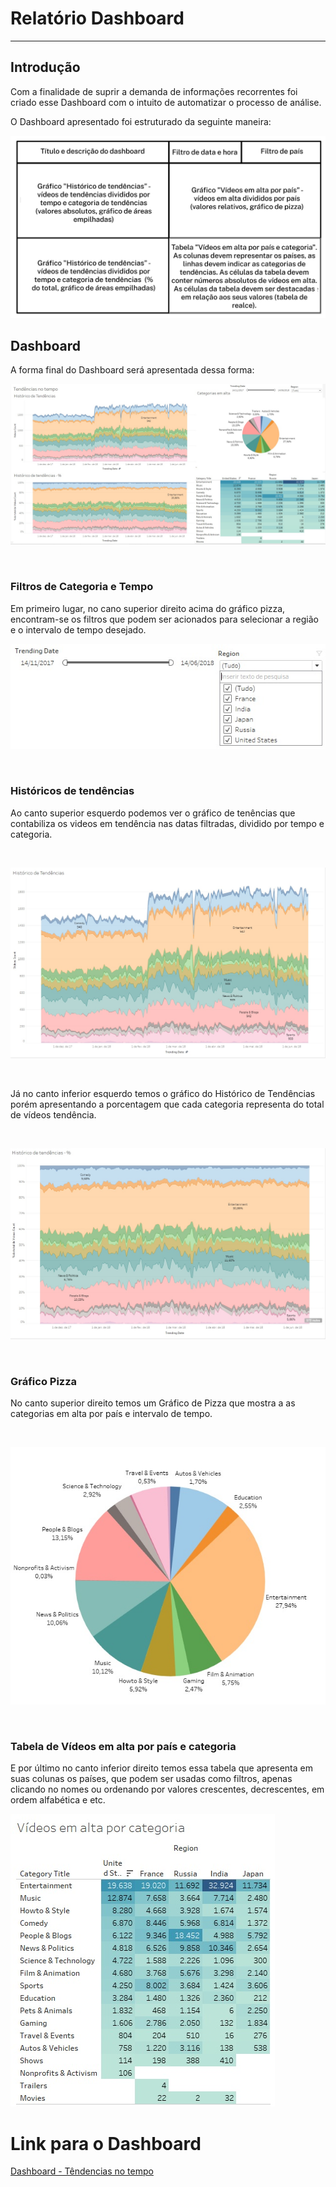 # Relatório Dashboard

---

## Introdução

Com a finalidade de suprir a demanda de informações recorrentes foi criado esse Dashboard com o intuito de automatizar o processo de análise.


O Dashboard apresentado foi estruturado da seguinte maneira:

![Imagem](11.5.3PT_1658740238.png)



## Dashboard

A forma final do Dashboard será apresentada dessa forma:


![DashBoard](dashboard.jpg)

<br>

### Filtros de Categoria e Tempo

Em primeiro lugar, no cano superior direito acima do gráfico pizza, encontram-se os filtros que podem ser acionados para selecionar a região e o intervalo de tempo desejado.

![Filtros](filtros.jpg)

<br>

### Históricos de tendências

Ao canto superior esquerdo podemos ver o gráfico de tenências que contabiliza os videos em tendência nas datas filtradas, dividido por tempo e categoria.

<br>

![Histórico de Tendência - Abs](tend_hist.jpg)

<br>

Já no canto inferior esquerdo temos o gráfico do Histórico de Tendências porém apresentando a porcentagem que cada categoria representa do total de vídeos tendência.

<br>


![Alt text](perc_tend_vid.jpg)

<br>

### Gráfico Pizza

No canto superior direito temos um Gráfico de Pizza que mostra a as categorias em alta por país e intervalo de tempo.

<br>

![Alt text](pizza.jpg)


<br>


### Tabela de Vídeos em alta por país e categoria

E por último no canto inferior direito temos essa tabela que apresenta em suas colunas os países, que podem ser usadas como filtros, apenas clicando no nomes ou ordenando por valores crescentes, decrescentes, em ordem alfabética e etc.

![Alt text](cat_vid.jpg)




# Link para o Dashboard


[Dashboard - Têndencias no tempo](https://public.tableau.com/app/profile/raphael.ramier/viz/Projeto_11_Final/Dashboard?publish=yes)